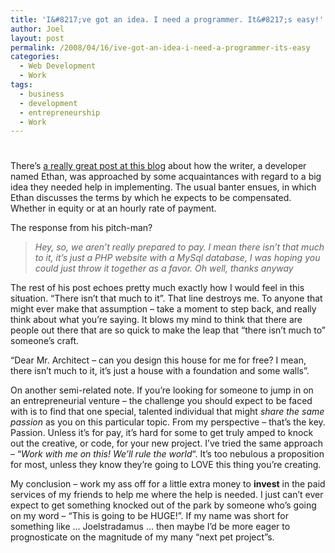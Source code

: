 ```yaml
---
title: 'I&#8217;ve got an idea. I need a programmer. It&#8217;s easy!'
author: Joel
layout: post
permalink: /2008/04/16/ive-got-an-idea-i-need-a-programmer-its-easy
categories:
  - Web Development
  - Work
tags:
  - business
  - development
  - entrepreneurship
  - Work
---
```

# 

There’s [a really great post at this blog][1] about how the writer, a developer named Ethan, was approached by some acquaintances with regard to a big idea they needed help in implementing. The usual banter ensues, in which Ethan discusses the terms by which he expects to be compensated. Whether in equity or at an hourly rate of payment.

 [1]: http://codeclimber.blogspot.com/2008/04/all-i-need-is-programmer.html

The response from his pitch-man?

> *Hey, so, we aren’t really prepared to pay. I mean there isn’t that much to it, it’s just a PHP website with a MySql database, I was hoping you could just throw it together as a favor. Oh well, thanks anyway*

The rest of his post echoes pretty much exactly how I would feel in this situation. “There isn’t that much to it”. That line destroys me. To anyone that might ever make that assumption – take a moment to step back, and really think about what you’re saying. It blows my mind to think that there are people out there that are so quick to make the leap that “there isn’t much to” someone’s craft.

“Dear Mr. Architect – can you design this house for me for free? I mean, there isn’t much to it, it’s just a house with a foundation and some walls”.

On another semi-related note. If you’re looking for someone to jump in on an entrepreneurial venture – the challenge you should expect to be faced with is to find that one special, talented individual that might *share the same passion* as you on this particular topic. From my perspective – that’s the key. Passion. Unless it’s for pay, it’s hard for some to get truly amped to knock out the creative, or code, for your new project. I’ve tried the same approach – “*Work with me on this! We’ll rule the world*“. It’s too nebulous a proposition for most, unless they know they’re going to LOVE this thing you’re creating.

My conclusion – work my ass off for a little extra money to **invest** in the paid services of my friends to help me where the help is needed. I just can’t ever expect to get something knocked out of the park by someone who’s going on my word – “This is going to be HUGE!”. If my name was short for something like … Joelstradamus … then maybe I’d be more eager to prognosticate on the magnitude of my many “next pet project”s.
